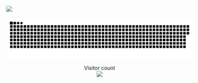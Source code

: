 ![](https://media0.giphy.com/media/IoZDK4acSaiaEovaz9/giphy.gif)

<a href=#><img src="contributions.svg"></a>

<p align="center"> 
  Visitor count<br>
  <img src="https://profile-counter.glitch.me/0xAymane/count.svg" />
</p>
